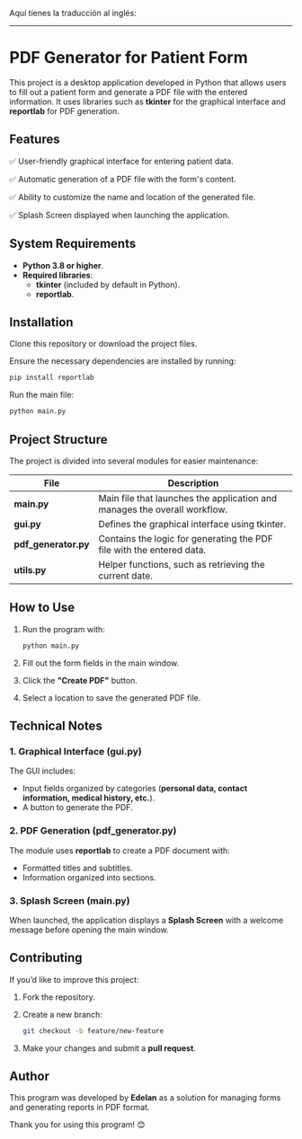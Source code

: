Aquí tienes la traducción al inglés:  

---

# **PDF Generator for Patient Form**  

This project is a desktop application developed in Python that allows users to fill out a patient form and generate a PDF file with the entered information. It uses libraries such as **tkinter** for the graphical interface and **reportlab** for PDF generation.  

## **Features**  
✅ User-friendly graphical interface for entering patient data.  

✅ Automatic generation of a PDF file with the form's content.  

✅ Ability to customize the name and location of the generated file.  

✅ Splash Screen displayed when launching the application.  

## **System Requirements**  
- **Python 3.8 or higher**.  
- **Required libraries**:  
  - **tkinter** (included by default in Python).  
  - **reportlab**.  

## **Installation**  
Clone this repository or download the project files.  

Ensure the necessary dependencies are installed by running:  

```bash
pip install reportlab
```  

Run the main file:  

```bash
python main.py
```  

## **Project Structure**  
The project is divided into several modules for easier maintenance:  

| File            | Description |
|----------------|------------|
| **main.py**       | Main file that launches the application and manages the overall workflow. |
| **gui.py**        | Defines the graphical interface using tkinter. |
| **pdf_generator.py** | Contains the logic for generating the PDF file with the entered data. |
| **utils.py**      | Helper functions, such as retrieving the current date. |

## **How to Use**  
1. Run the program with:  

   ```bash
   python main.py
   ```  
2. Fill out the form fields in the main window.  
3. Click the **"Create PDF"** button.  
4. Select a location to save the generated PDF file.  

## **Technical Notes**  

### **1. Graphical Interface (gui.py)**  
The GUI includes:  
- Input fields organized by categories (**personal data, contact information, medical history, etc.**).  
- A button to generate the PDF.  

### **2. PDF Generation (pdf_generator.py)**  
The module uses **reportlab** to create a PDF document with:  
- Formatted titles and subtitles.  
- Information organized into sections.  

### **3. Splash Screen (main.py)**  
When launched, the application displays a **Splash Screen** with a welcome message before opening the main window.  

## **Contributing**  
If you’d like to improve this project:  
1. Fork the repository.  
2. Create a new branch:  

   ```bash
   git checkout -b feature/new-feature
   ```  
3. Make your changes and submit a **pull request**.  

## **Author**  
This program was developed by **Edelan** as a solution for managing forms and generating reports in PDF format.  

Thank you for using this program! 😊  
